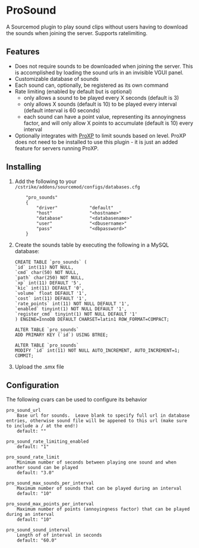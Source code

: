 # ProSound

A Sourcemod plugin to play sound clips without users having to download the sounds when joining the server.  Supports ratelimiting.

## Features

- Does not require sounds to be downloaded when joining the server.  This is accomplished by loading the sound urls in an invisible VGUI panel.
- Customizable database of sounds
- Each sound can, optionally, be registered as its own command
- Rate limiting (enabled by default but is optional)
    - only allows a sound to be played every X seconds (default is 3)
    - only allows X sounds (default is 10) to be played every interval (default interval is 60 seconds)
    - each sound can have a point value, representing its annoyingness factor, and will only allow X points to accumulate (default is 10) every interval
- Optionally integrates with [ProXP](https://github.com/vishusandy/ProXP) to limit sounds based on level.  ProXP does not need to be installed to use this plugin - it is just an added feature for servers running ProXP.

## Installing

1. Add the following to your `/cstrike/addons/sourcemod/configs/databases.cfg`

    ```
        "pro_sounds"
        {
            "driver"			"default"
            "host"				"<hostname>"
            "database"			"<databasename>"
            "user"				"<dbusername>"
            "pass"				"<dbpassword>"
        }
    ```

2. Create the sounds table by executing the following in a MySQL database:

    ```
    CREATE TABLE `pro_sounds` (
    `id` int(11) NOT NULL,
    `cmd` char(50) NOT NULL,
    `path` char(250) NOT NULL,
    `xp` int(11) DEFAULT '5',
    `kic` int(11) DEFAULT '0',
    `volume` float DEFAULT '1',
    `cost` int(11) DEFAULT '1',
    `rate_points` int(11) NOT NULL DEFAULT '1',
    `enabled` tinyint(1) NOT NULL DEFAULT '1',
    `register_cmd` tinyint(1) NOT NULL DEFAULT '1'
    ) ENGINE=InnoDB DEFAULT CHARSET=latin1 ROW_FORMAT=COMPACT;

    ALTER TABLE `pro_sounds`
    ADD PRIMARY KEY (`id`) USING BTREE;

    ALTER TABLE `pro_sounds`
    MODIFY `id` int(11) NOT NULL AUTO_INCREMENT, AUTO_INCREMENT=1;
    COMMIT;
    ```

3. Upload the .smx file

## Configuration

The following cvars can be used to configure its behavior

```
pro_sound_url
    Base url for sounds.  Leave blank to specify full url in database entries, otherwise sound file will be appened to this url (make sure to include a / at the end!)
    default: ""

pro_sound_rate_limiting_enabled
    default: "1"

pro_sound_rate_limit
    Minimum number of seconds between playing one sound and when another sound can be played
    default: "3.0"

pro_sound_max_sounds_per_interval
    Maximum number of sounds that can be played during an interval
    default: "10"

pro_sound_max_points_per_interval
    Maximum number of points (annoyingness factor) that can be played during an interval
    default: "10"

pro_sound_sound_interval
    Length of of interval in seconds
    default: "60.0"
```

